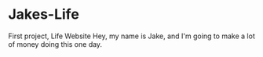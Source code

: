 # Jakes-Life
First project, Life Website
Hey, my name is Jake, and I'm going to make a lot of money doing this one day.
